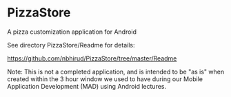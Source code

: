 # PizzaStore
A pizza customization application for Android

See directory PizzaStore/Readme for details:

https://github.com/nbhirud/PizzaStore/tree/master/Readme

Note: This is not a completed application, and is intended to be "as is" when created within the 3 hour window we used to have during our Mobile Application Development (MAD) using Android lectures.
